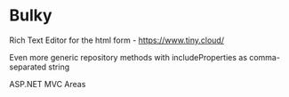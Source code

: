# Bulky

Rich Text Editor for the html form - https://www.tiny.cloud/

Even more generic repository methods with includeProperties as comma-separated string

ASP.NET MVC Areas